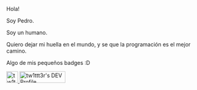 Hola! 

Soy Pedro.

Soy un humano.

Quiero dejar mi huella en el mundo, y se que la programación es el mejor camino.

Algo de mis pequeños badges :D

<a href="https://dev.to/tw1ttt3r">
  <img src="https://d2fltix0v2e0sb.cloudfront.net/dev-badge.svg" alt="tw1ttt3r's DEV Profile" height="30" width="30">
</a>

<img src="https://www.codewars.com/users/tw1ttt3r/badges/large" alt="tw1ttt3r's DEV Profile" height="30" width="120">
